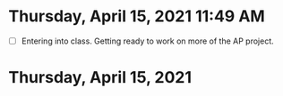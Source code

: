 # Thursday, April 15, 2021 11:49 AM
- [ ] Entering into class. Getting ready to work on more of the AP project. 

# Thursday, April 15, 2021 
